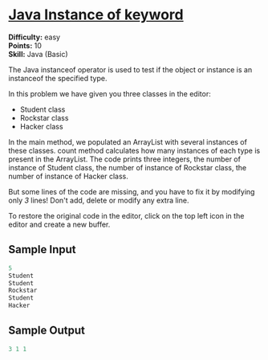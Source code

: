 # [Java Instance of keyword](https://www.hackerrank.com/challenges/java-instanceof-keyword/problem)

**Difficulty:** easy
</br>**Points:** 10
</br>**Skill:** Java (Basic)

The Java instanceof operator is used to test if the object or instance is an instanceof the specified type.

In this problem we have given you three classes in the editor:
- Student class
- Rockstar class
- Hacker class

In the main method, we populated an ArrayList with several instances of these classes. count method calculates how many instances of each type is present in the ArrayList. The code prints three integers, the number of instance of Student class, the number of instance of Rockstar class, the number of instance of Hacker class.

But some lines of the code are missing, and you have to fix it by modifying only _3_ lines! Don't add, delete or modify any extra line.

To restore the original code in the editor, click on the top left icon in the editor and create a new buffer.

## Sample Input
````java
5
Student
Student
Rockstar
Student
Hacker
````

## Sample Output
````java
3 1 1
````
